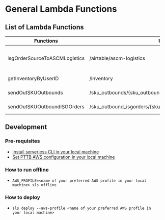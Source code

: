 # General Lambda Functions

## List of Lambda Functions
|Functions|URL|Description|
|--------|--------|--------|
|isgOrderSourceToASCMLogistics|/airtable/ascm-logistics|Populate Shopify order & delivery tracking data from PTTB:Outbound > ISGOrderSource|
|getInventoryByUserID|/inventory|Retrieve inventory information by user ID|
|sendOutSKUOutbounds|/sku_outbounds/{sku_outbound_id}/send_out|Send out item from SKU_Outbound|
|sendOutSKUOutboundISGOrders|/sku_outbound_isgorders/{sku_outbound_isgorder_id}/send_out|Send out item from SKU_OutboundISGOrder|

## Development
### Pre-requisites
- [Install serverless CLI in your local machine](https://www.serverless.com/framework/docs/getting-started/)
- [Set PTTB AWS configuration in your local machine](https://www.serverless.com/framework/docs/providers/aws/cli-reference/config-credentials/)

### How to run offline
- `AWS_PROFILE=<name of your preferred AWS profile in your local machine> sls offline`

### How to deploy
- `sls deploy --aws-profile <name of your preferred AWS profile in your local machine>`
